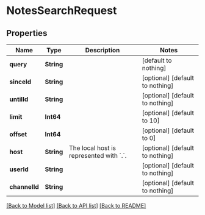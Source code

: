 # NotesSearchRequest


## Properties
Name | Type | Description | Notes
------------ | ------------- | ------------- | -------------
**query** | **String** |  | [default to nothing]
**sinceId** | **String** |  | [optional] [default to nothing]
**untilId** | **String** |  | [optional] [default to nothing]
**limit** | **Int64** |  | [optional] [default to 10]
**offset** | **Int64** |  | [optional] [default to 0]
**host** | **String** | The local host is represented with &#x60;.&#x60;. | [optional] [default to nothing]
**userId** | **String** |  | [optional] [default to nothing]
**channelId** | **String** |  | [optional] [default to nothing]


[[Back to Model list]](../README.md#models) [[Back to API list]](../README.md#api-endpoints) [[Back to README]](../README.md)


